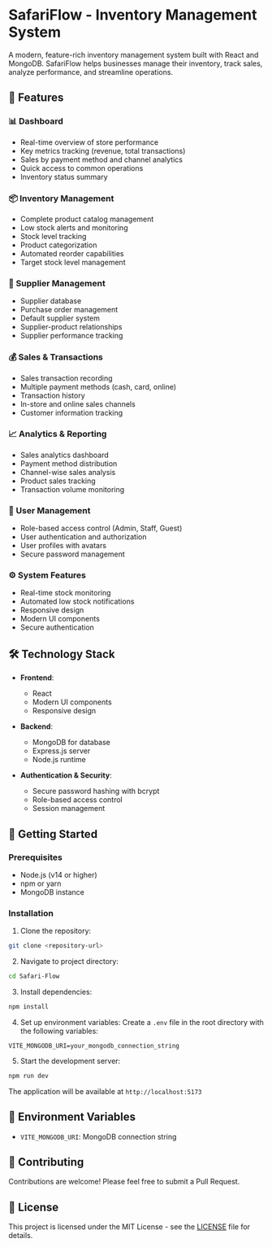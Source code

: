 # SafariFlow - Inventory Management System

A modern, feature-rich inventory management system built with React and MongoDB. SafariFlow helps businesses manage their inventory, track sales, analyze performance, and streamline operations.

## 🌟 Features

### 📊 Dashboard
- Real-time overview of store performance
- Key metrics tracking (revenue, total transactions)
- Sales by payment method and channel analytics
- Quick access to common operations
- Inventory status summary

### 📦 Inventory Management
- Complete product catalog management
- Low stock alerts and monitoring
- Stock level tracking
- Product categorization
- Automated reorder capabilities
- Target stock level management

### 🤝 Supplier Management
- Supplier database
- Purchase order management
- Default supplier system
- Supplier-product relationships
- Supplier performance tracking

### 💰 Sales & Transactions
- Sales transaction recording
- Multiple payment methods (cash, card, online)
- Transaction history
- In-store and online sales channels
- Customer information tracking

### 📈 Analytics & Reporting
- Sales analytics dashboard
- Payment method distribution
- Channel-wise sales analysis
- Product sales tracking
- Transaction volume monitoring

### 👥 User Management
- Role-based access control (Admin, Staff, Guest)
- User authentication and authorization
- User profiles with avatars
- Secure password management

### ⚙️ System Features
- Real-time stock monitoring
- Automated low stock notifications
- Responsive design
- Modern UI components
- Secure authentication

## 🛠️ Technology Stack

- **Frontend**:
  - React
  - Modern UI components
  - Responsive design

- **Backend**:
  - MongoDB for database
  - Express.js server
  - Node.js runtime

- **Authentication & Security**:
  - Secure password hashing with bcrypt
  - Role-based access control
  - Session management

## 🚀 Getting Started

### Prerequisites
- Node.js (v14 or higher)
- npm or yarn
- MongoDB instance

### Installation

1. Clone the repository:
```bash
git clone <repository-url>
```

2. Navigate to project directory:
```bash
cd Safari-Flow
```

3. Install dependencies:
```bash
npm install
```

4. Set up environment variables:
Create a `.env` file in the root directory with the following variables:
```env
VITE_MONGODB_URI=your_mongodb_connection_string
```

5. Start the development server:
```bash
npm run dev
```

The application will be available at `http://localhost:5173`

## 🔐 Environment Variables

- `VITE_MONGODB_URI`: MongoDB connection string

## 🤝 Contributing

Contributions are welcome! Please feel free to submit a Pull Request.

## 📄 License

This project is licensed under the MIT License - see the [LICENSE](LICENSE) file for details.
